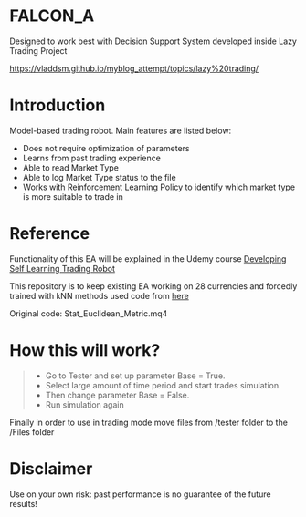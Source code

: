 # FALCON_A

Designed to work best with Decision Support System developed inside Lazy Trading Project

https://vladdsm.github.io/myblog_attempt/topics/lazy%20trading/

# Introduction

Model-based trading robot. Main features are listed below:

* Does not require optimization of parameters
* Learns from past trading experience
* Able to read Market Type
* Able to log Market Type status to the file
* Works with Reinforcement Learning Policy to identify which market type is more suitable to trade in

# Reference

Functionality of this EA will be explained in the Udemy course [Developing Self Learning Trading Robot](https://www.udemy.com/self-learning-trading-robot/?couponCode=LAZYTRADE7-10)

This repository is to keep existing EA working on 28 currencies and forcedly trained with kNN methods used code from [here](https://www.mql5.com/en/code/8645)

Original code: Stat_Euclidean_Metric.mq4

# How this will work?

> - Go to Tester and set up parameter Base = True. 
> - Select large amount of time period and start trades simulation.
> - Then change parameter Base = False. 
> - Run simulation again

Finally in order to use in trading mode move files from /tester folder to the /Files folder

# Disclaimer

Use on your own risk: past performance is no guarantee of the future results!
